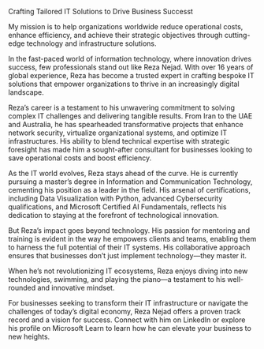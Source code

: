 Crafting Tailored IT Solutions to Drive Business Successt

My mission is to help organizations worldwide reduce operational costs, enhance efficiency, and achieve their strategic objectives through cutting-edge technology and infrastructure solutions.

In the fast-paced world of information technology, where innovation drives success, few professionals stand out like Reza Nejad. With over 16 years of global experience, Reza has become a trusted expert in crafting bespoke IT solutions that empower organizations to thrive in an increasingly digital landscape.

Reza’s career is a testament to his unwavering commitment to solving complex IT challenges and delivering tangible results. From Iran to the UAE and Australia, he has spearheaded transformative projects that enhance network security, virtualize organizational systems, and optimize IT infrastructures. His ability to blend technical expertise with strategic foresight has made him a sought-after consultant for businesses looking to save operational costs and boost efficiency.

As the IT world evolves, Reza stays ahead of the curve. He is currently pursuing a master’s degree in Information and Communication Technology, cementing his position as a leader in the field. His arsenal of certifications, including Data Visualization with Python, advanced Cybersecurity qualifications, and Microsoft Certified AI Fundamentals, reflects his dedication to staying at the forefront of technological innovation.

But Reza’s impact goes beyond technology. His passion for mentoring and training is evident in the way he empowers clients and teams, enabling them to harness the full potential of their IT systems. His collaborative approach ensures that businesses don’t just implement technology—they master it.

When he’s not revolutionizing IT ecosystems, Reza enjoys diving into new technologies, swimming, and playing the piano—a testament to his well-rounded and innovative mindset.

For businesses seeking to transform their IT infrastructure or navigate the challenges of today’s digital economy, Reza Nejad offers a proven track record and a vision for success. Connect with him on LinkedIn or explore his profile on Microsoft Learn to learn how he can elevate your business to new heights.
